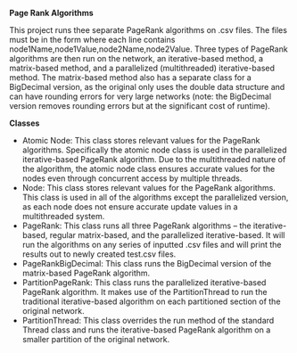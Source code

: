 <b>Page Rank Algorithms</b>

This project runs thee separate PageRank algorithms on .csv files. The files must be in the form where each line contains node1Name,node1Value,node2Name,node2Value. Three types of PageRank algorithms are then run on the network, an iterative-based method, a matrix-based method, and a parallelized (multithreaded) iterative-based method. The matrix-based method also has a separate class for a BigDecimal version, as the original only uses the double data structure and can have rounding errors for very large networks (note: the BigDecimal version removes rounding errors but at the significant cost of runtime).

<b>Classes</b>

- Atomic Node: This class stores relevant values for the PageRank algorithms. Specifically the atomic node class is used in the parallelized iterative-based PageRank algorithm. Due to the multithreaded nature of the algorithm, the atomic node class ensures accurate values for the nodes even through concurrent access by multiple threads.
- Node: This class stores relevant values for the PageRank algorithms. This class is used in all of the algorithms except the parallelized version, as each node does not ensure accurate update values in a multithreaded system.
- PageRank: This class runs all three PageRank algorithms – the iterative-based, regular matrix-based, and the parallelized iterative-based. It will run the algorithms on any series of inputted .csv files and will print the results out to newly created test.csv files.
- PageRankBigDecimal: This class runs the BigDecimal version of the matrix-based PageRank algorithm.
- PartitionPageRank: This class runs the parallelized iterative-based PageRank algorithm. It makes use of the PartitionThread to run the traditional iterative-based algorithm on each partitioned section of the original network.
- PartitionThread: This class overrides the run method of the standard Thread class and runs the iterative-based PageRank algorithm on a smaller partition of the original network.
